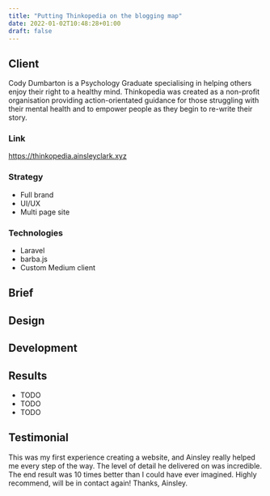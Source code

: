 ```yaml
---
title: "Putting Thinkopedia on the blogging map"
date: 2022-01-02T10:48:28+01:00
draft: false
---
```


## Client
Cody Dumbarton is a Psychology Graduate specialising in helping others enjoy their right to a healthy mind. Thinkopedia
was created as a non-profit organisation providing action-orientated guidance for those struggling with their mental
health and to empower people as they begin to re-write their story.

### Link
https://thinkopedia.ainsleyclark.xyz

### Strategy
- Full brand
- UI/UX
- Multi page site

### Technologies
- Laravel
- barba.js
- Custom Medium client

## Brief


## Design


## Development


## Results
- TODO
- TODO
- TODO

## Testimonial
This was my first experience creating a website, and Ainsley really helped me every step of the way. The level of detail
he delivered on was incredible. The end result was 10 times better than I could have ever imagined. Highly recommend,
will be in contact again! Thanks, Ainsley.
